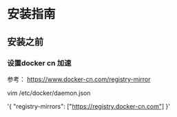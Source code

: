 
# 安装指南


##   安装之前

###  设置docker cn 加速
参考：
https://www.docker-cn.com/registry-mirror


vim /etc/docker/daemon.json

'{
  "registry-mirrors": ["https://registry.docker-cn.com"]
}'
